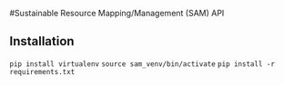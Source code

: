 #Sustainable Resource Mapping/Management (SAM) API

## Installation
`pip install virtualenv`
`source sam_venv/bin/activate`
`pip install -r requirements.txt`
